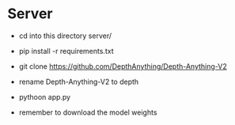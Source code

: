 # Server

- cd into this directory server/
- pip install -r requirements.txt
- git clone https://github.com/DepthAnything/Depth-Anything-V2
- rename Depth-Anything-V2 to depth
- pythoon app.py

- remember to download the model weights
